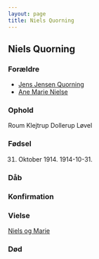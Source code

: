 ```yaml
---
layout: page
title: Niels Quorning
---
```


## Niels Quorning

### Forældre

* [Jens Jensen Quorning](/stamt/jens-jensen-quorning/)
* [Ane Marie Nielse](/stamt/jens-jensen-quorning/)

### Ophold

Roum
Klejtrup
Dollerup
Løvel

### Fødsel
31. Oktober 1914. 1914-10-31.

### Dåb
### Konfirmation

### Vielse

[Niels og Marie](/stamt/niels-marie-quorning/)

### Død

